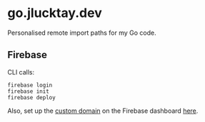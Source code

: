 # go.jlucktay.dev

Personalised remote import paths for my Go code.

## Firebase

CLI calls:

```shell
firebase login
firebase init
firebase deploy
```

Also, set up the [custom domain](https://support.google.com/firebase/answer/9137747) on the Firebase dashboard
[here](https://console.firebase.google.com/project/_/hosting/main).
